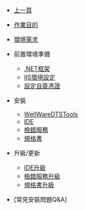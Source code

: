 * [上一頁](../README.md)

* [作業目的](README#job_purpose)
* [環境需求](README#environmental_requirements)
* 前置環境準備
    * [.NET框架](README#net_frame)
    * [IIS環境設定](README#iis)
    * [設定自簽憑證](README#ad_credentials)
* 安裝
    * [WellWareDTSTools](README#wellwaredtstools)
    * [IDE](README#ide)
    * [檢錯服務](README#error_validation)
    * [規格書](README#genspec)
* 升級/更新
    * [IDE升級](README#ide_upgrade)
    * [檢錯服務升級](README#error_validation_upgrade)
    * [規格書升級](README#genspec_upgrade)
* [常見安裝問題Q&A]

